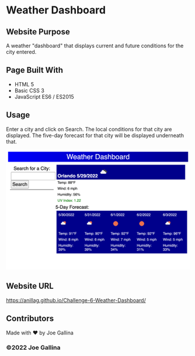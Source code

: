 # Weather Dashboard

## Website Purpose

A weather "dashboard" that displays current and future conditions for the city entered.

## Page Built With

- HTML 5
- Basic CSS 3
- JavaScript ES6 / ES2015

## Usage

Enter a city and click on Search. The local conditions for that city are displayed. The five-day forecast for that city will be displayed underneath that.

![Screenshot of Weather Dashboard](./assets/img/Weather-Dashboard_screenshot.png)

## Website URL

https://anillag.github.io/Challenge-6-Weather-Dashboard/

## Contributors

Made with ❤️ by Joe Gallina

### ©️2022 Joe Gallina
